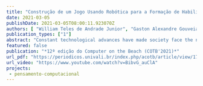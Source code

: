 ```yaml
---
title: "Construção de um Jogo Usando Robótica para a Formação de Habilidades de Programação em Crianças"
date: 2021-03-05
publishDate: 2021-03-05T08:00:11.923070Z
authors: [ "William Teles de Andrade Junior", "Gaston Alexandre Gouveia", "Gabriel Lima Gonçalves da Silva", "Julia Yasmim de Castro Silva", admin ]
publication_types: ["1"]
abstract: "Constant technological advances have made society face the need to acquire new skills, one of which is programming. At first, this activity was aimed only at computer professionals, but it arousededucators’ interest and has been incorporated as part of the school curriculum. Therefore, some initiatives try to present programming to children using different approaches. Our proposal focuses on programming using robotics. The work shows the development of a robot created with Arduino to be used in an educational game.In the proposal, the player needs to develop the robot’s algorithm to move to a goal on the map in the game. An Android application controls the robot, and the whole proposal is created in a playful manner. Thus, it is expected to create a low-cost tool to stimulate computational thinking."
featured: false
publication: "*12ª edição do Computer on the Beach (COTB'2021)*"
url_pdf: "https://periodicos.univali.br/index.php/acotb/article/view/17465/9948"
url_video: "https://www.youtube.com/watch?v=BibvG_auClA"
projects:
 - pensamento-computacional
---
```

